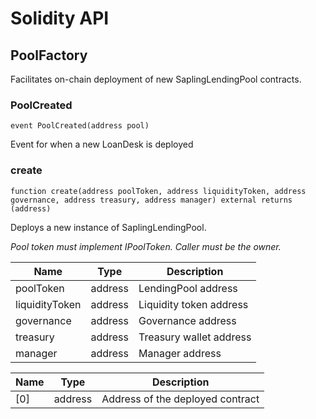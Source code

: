 # Solidity API

## PoolFactory

Facilitates on-chain deployment of new SaplingLendingPool contracts.

### PoolCreated

```solidity
event PoolCreated(address pool)
```

Event for when a new LoanDesk is deployed

### create

```solidity
function create(address poolToken, address liquidityToken, address governance, address treasury, address manager) external returns (address)
```

Deploys a new instance of SaplingLendingPool.

_Pool token must implement IPoolToken.
     Caller must be the owner._

| Name | Type | Description |
| ---- | ---- | ----------- |
| poolToken | address | LendingPool address |
| liquidityToken | address | Liquidity token address |
| governance | address | Governance address |
| treasury | address | Treasury wallet address |
| manager | address | Manager address |

| Name | Type | Description |
| ---- | ---- | ----------- |
| [0] | address | Address of the deployed contract |

